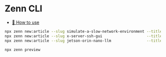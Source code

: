 # Zenn CLI

* [📘 How to use](https://zenn.dev/zenn/articles/zenn-cli-guide)

```sh
npx zenn new:article --slug simulate-a-slow-network-environment --title "ネットワークが劣悪な環境を再現する方法" --type tech
npx zenn new:article --slug x-server-ssh-gui                    --title "Linuxの画面をSSHでWindowsに転送する"   --type tech
npx zenn new:article --slug jetson-orin-nano-llm                --title "Jetson Orin Nano で LLM を動かしてみた" --type tech

npx zenn preview
```
